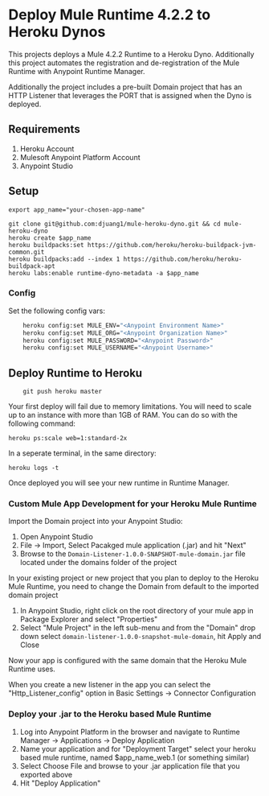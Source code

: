 # Deploy Mule Runtime 4.2.2 to Heroku Dynos

This projects deploys a Mule 4.2.2 Runtime to a Heroku Dyno. Additionally this project automates the registration and de-registration of the Mule Runtime with Anypoint Runtime Manager. 

Additionally the project includes a pre-built Domain project that has an HTTP Listener that leverages the PORT that is assigned when the Dyno is deployed. 

## Requirements

1. Heroku Account
1. Mulesoft Anypoint Platform Account
1. Anypoint Studio

## Setup

```
export app_name="your-chosen-app-name"
```

```
git clone git@github.com:djuang1/mule-heroku-dyno.git && cd mule-heroku-dyno
heroku create $app_name
heroku buildpacks:set https://github.com/heroku/heroku-buildpack-jvm-common.git
heroku buildpacks:add --index 1 https://github.com/heroku/heroku-buildpack-apt
heroku labs:enable runtime-dyno-metadata -a $app_name
```

### Config

Set the following config vars:

```bash
    heroku config:set MULE_ENV="<Anypoint Environment Name>"
    heroku config:set MULE_ORG="<Anypoint Organization Name>"
    heroku config:set MULE_PASSWORD="<Anypoint Password>"
    heroku config:set MULE_USERNAME="<Anypoint Username>"
```

## Deploy Runtime to Heroku
```
    git push heroku master
```

Your first deploy will fail due to memory limitations. You will need to scale up to an instance with more than 1GB of RAM. You can do so with the following command:

```
heroku ps:scale web=1:standard-2x
```

In a seperate terminal, in the same directory:

```
heroku logs -t
```

Once deployed you will see your new runtime in Runtime Manager.

### Custom Mule App Development for your Heroku Mule Runtime

Import the Domain project into your Anypoint Studio:

1. Open Anypoint Studio
1. File -> Import, Select Pacakged mule application (.jar) and hit "Next"
1. Browse to the `Domain-Listener-1.0.0-SNAPSHOT-mule-domain.jar` file located under the domains folder of the project

In your existing project or new project that you plan to deploy to the Heroku Mule Runtime, you need to change the Domain from default to the imported domain project

1. In Anypoint Studio, right click on the root directory of your mule app in Package Explorer and select "Properties"
1. Select "Mule Project" in the left sub-menu and from the "Domain" drop down select `domain-listener-1.0.0-snapshot-mule-domain`, hit Apply and Close

Now your app is configured with the same domain that the Heroku Mule Runtime uses.

When you create a new listener in the app you can select the "Http_Listener_config" option in Basic Settings -> Connector Configuration

### Deploy your .jar to the Heroku based Mule Runtime

1. Log into Anypoint Platform in the browser and navigate to Runtime Manager -> Applications -> Deploy Application
1. Name your application and for "Deployment Target" select your heroku based mule runtime, named $app_name_web.1 (or something similar)
1. Select Choose File and browse to your .jar application file that you exported above
1. Hit "Deploy Application"